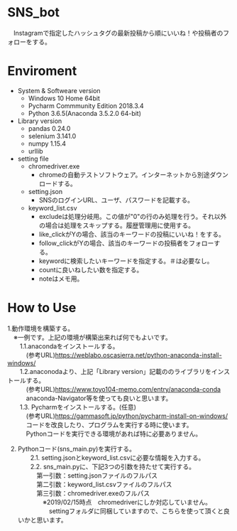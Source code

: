 # SNS_bot
　Instagramで指定したハッシュタグの最新投稿から順にいいね！や投稿者のフォローをする。

# Enviroment
 - System & Softweare version
    - Windows 10 Home 64bit
    - Pycharm Commmunity Edition 2018.3.4
    - Python 3.6.5(Anaconda 3.5.2.0 64-bit)
 - Library version
    - pandas 0.24.0
    - selenium 3.141.0
    - numpy 1.15.4
    - urllib 
 - setting file
    - chromedriver.exe
      - chromeの自動テストソフトウェア。インターネットから別途ダウンロードする。
    - setting.json
      - SNSのログインURL、ユーザ、パスワードを記載する。
    - keyword_list.csv
      - excludeは処理分岐用。この値が"0"の行のみ処理を行う。それ以外の場合は処理をスキップする。履歴管理用に使用する。
      - like_clickがYの場合、該当のキーワードの投稿にいいね！をする。
      - follow_clickがYの場合、該当のキーワードの投稿者をフォローする。
      - keywordに検索したいキーワードを指定する。＃は必要なし。
      - countに良いねしたい数を指定する。
      - noteはメモ用。

# How to Use
 1.動作環境を構築する。  
　※一例です。上記の環境が構築出来れば何でもよいです。  
　　1.1.anacondaをインストールする。   
　　　(参考URL)https://weblabo.oscasierra.net/python-anaconda-install-windows/  
　　1.2.anaconodaより、上記「Library version」記載ののライブラリをインストールする。  
　　　(参考URL)https://www.toyo104-memo.com/entry/anaconda-conda  
　　　anaconda-Navigator等を使っても良いと思います。  
　　1.3. Pycharmをインストールする。(任意)  
　　　(参考URL)https://gammasoft.jp/python/pycharm-install-on-windows/  
　　　コードを改良したり、プログラムを実行する時に使います。  
　　　Pythonコードを実行できる環境があれば特に必要ありません。  
     
 2. Pythonコード(sns_main.py)を実行する。  
　　2.1. setting.jsonとkeyword_list.csvに必要な情報を入力する。  
　　2.2. sns_main.pyに、下記3つの引数を持たせて実行する。  
　　　第一引数：setting.jsonファイルのフルパス  
　　　第二引数：keyword_list.csvファイルのフルパス  
　　　第三引数：chromedriver.exeのフルパス  
　　　　※2019/02/15時点　chromedriverにしか対応していません。  
　　　　　settingフォルダに同梱していますので、こちらを使って頂くと良いかと思います。

